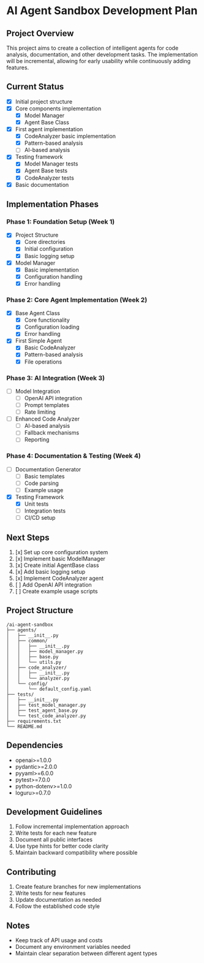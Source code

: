 # AI Agent Sandbox Development Plan

## Project Overview
This project aims to create a collection of intelligent agents for code analysis, documentation, and other development tasks. The implementation will be incremental, allowing for early usability while continuously adding features.

## Current Status
- [x] Initial project structure
- [x] Core components implementation
  - [x] Model Manager
  - [x] Agent Base Class
- [x] First agent implementation
  - [x] CodeAnalyzer basic implementation
  - [x] Pattern-based analysis
  - [ ] AI-based analysis
- [x] Testing framework
  - [x] Model Manager tests
  - [x] Agent Base tests
  - [x] CodeAnalyzer tests
- [x] Basic documentation

## Implementation Phases

### Phase 1: Foundation Setup (Week 1)
- [x] Project Structure
  - [x] Core directories
  - [x] Initial configuration
  - [x] Basic logging setup

- [x] Model Manager
  - [x] Basic implementation
  - [x] Configuration handling
  - [x] Error handling

### Phase 2: Core Agent Implementation (Week 2)
- [x] Base Agent Class
  - [x] Core functionality
  - [x] Configuration loading
  - [x] Error handling

- [x] First Simple Agent
  - [x] Basic CodeAnalyzer
  - [x] Pattern-based analysis
  - [x] File operations

### Phase 3: AI Integration (Week 3)
- [ ] Model Integration
  - [ ] OpenAI API integration
  - [ ] Prompt templates
  - [ ] Rate limiting

- [ ] Enhanced Code Analyzer
  - [ ] AI-based analysis
  - [ ] Fallback mechanisms
  - [ ] Reporting

### Phase 4: Documentation & Testing (Week 4)
- [ ] Documentation Generator
  - [ ] Basic templates
  - [ ] Code parsing
  - [ ] Example usage

- [x] Testing Framework
  - [x] Unit tests
  - [ ] Integration tests
  - [ ] CI/CD setup

## Next Steps
1. [x] Set up core configuration system
2. [x] Implement basic ModelManager
3. [x] Create initial AgentBase class
4. [x] Add basic logging setup
5. [x] Implement CodeAnalyzer agent
6. [ ] Add OpenAI API integration
7. [ ] Create example usage scripts

## Project Structure
```
/ai-agent-sandbox
├── agents/
│   ├── __init__.py
│   ├── common/
│   │   ├── __init__.py
│   │   ├── model_manager.py
│   │   ├── base.py
│   │   └── utils.py
│   ├── code_analyzer/
│   │   ├── __init__.py
│   │   └── analyzer.py
│   └── config/
│       └── default_config.yaml
├── tests/
│   ├── __init__.py
│   ├── test_model_manager.py
│   ├── test_agent_base.py
│   └── test_code_analyzer.py
├── requirements.txt
└── README.md
```

## Dependencies
- openai>=1.0.0
- pydantic>=2.0.0
- pyyaml>=6.0.0
- pytest>=7.0.0
- python-dotenv>=1.0.0
- loguru>=0.7.0

## Development Guidelines
1. Follow incremental implementation approach
2. Write tests for each new feature
3. Document all public interfaces
4. Use type hints for better code clarity
5. Maintain backward compatibility where possible

## Contributing
1. Create feature branches for new implementations
2. Write tests for new features
3. Update documentation as needed
4. Follow the established code style

## Notes
- Keep track of API usage and costs
- Document any environment variables needed
- Maintain clear separation between different agent types 